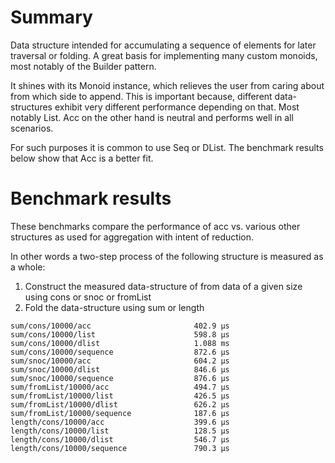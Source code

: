 # Summary

Data structure intended for accumulating a sequence of elements
for later traversal or folding.
A great basis for implementing many custom monoids,
most notably of the Builder pattern.

It shines with its Monoid instance,
which relieves the user from caring about from which side to append.
This is important because,
different data-structures exhibit very different performance depending on that.
Most notably List.
Acc on the other hand is neutral and performs well in all scenarios.

For such purposes it is common to use Seq or DList.
The benchmark results below show that Acc is a better fit.

# Benchmark results

These benchmarks compare the performance of acc vs. various other structures
as used for aggregation with intent of reduction.

In other words a two-step process of the following structure is measured as a whole:

1. Construct the measured data-structure of from data of a given size using cons or snoc or fromList
2. Fold the data-structure using sum or length

```
sum/cons/10000/acc                       402.9 μs
sum/cons/10000/list                      598.8 μs
sum/cons/10000/dlist                     1.088 ms
sum/cons/10000/sequence                  872.6 μs
sum/snoc/10000/acc                       604.2 μs
sum/snoc/10000/dlist                     846.6 μs
sum/snoc/10000/sequence                  876.6 μs
sum/fromList/10000/acc                   494.7 μs
sum/fromList/10000/list                  426.5 μs
sum/fromList/10000/dlist                 626.2 μs
sum/fromList/10000/sequence              187.6 μs
length/cons/10000/acc                    399.6 μs
length/cons/10000/list                   128.5 μs
length/cons/10000/dlist                  546.7 μs
length/cons/10000/sequence               790.3 μs
```
